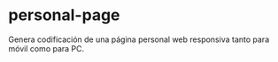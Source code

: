 # personal-page
Genera codificación de una página personal web responsiva tanto para móvil como para PC.
